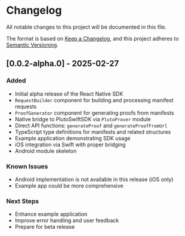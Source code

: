 # Changelog

All notable changes to this project will be documented in this file.

The format is based on [Keep a Changelog](https://keepachangelog.com/en/1.0.0/),
and this project adheres to [Semantic Versioning](https://semver.org/spec/v2.0.0.html).

## [0.0.2-alpha.0] - 2025-02-27

### Added

- Initial alpha release of the React Native SDK
- `RequestBuilder` component for building and processing manifest requests
- `ProofGenerator` component for generating proofs from manifests
- Native bridge to PlutoSwiftSDK via `PlutoProver` module
- Direct API functions: `generateProof` and `generateProofFromUrl`
- TypeScript type definitions for manifests and related structures
- Example application demonstrating SDK usage
- iOS integration via Swift with proper bridging
- Android module skeleton

### Known Issues

- Android implementation is not available in this release (iOS only)
- Example app could be more comprehensive

### Next Steps

- Enhance example application
- Improve error handling and user feedback
- Prepare for beta release
